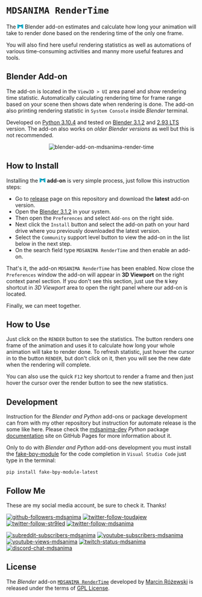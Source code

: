 # `MDSANIMA RenderTime`

The <img width="16" src="icons/logo_mdsanima_default_01-cyan_1x.png" />
Blender add-on estimates and calculate how long your animation will take
to render done based on the rendering time of the only one frame.

You will also find here useful rendering statistics as well as automations of
various time-consuming activities and manny more useful features and tools.

## Blender Add-on

The add-on is located in the `View3D > UI` area panel and show rendering time
statistic. Automatically calculating rendering time for frame range based on
your scene then shows date when rendering is done. The add-on also printing
rendering statistic in `System Console` inside *Blender* terminal.

Developed on [Python 3.10.4][python] and tested on [Blender 3.1.2][bl-3] and [2.93 LTS][bl-2] version.
The add-on also works on *older Blender versions* as well but this is not
recommended.

<div align="center">
  <img
    width="400" alt="blender-add-on-mdsanima-render-time"
    src="https://user-images.githubusercontent.com/3817871/128876799-13caec70-b7f0-49c5-9d7e-333838b5601f.png"
  />
</div>

## How to Install

Installing the
<img width="16" src="icons/logo_mdsanima_default_01-cyan_1x.png" />
**add-on** is very simple process, just follow this instruction steps:

- Go to [release][rt-release] page on this repository and download the
  **latest** add-on version.
- Open the [Blender 3.1.2][bl-3] in your system.
- Then open the `Preferences` and select `Add-ons` on the right side.
- Next click the `Install` button and select the add-on path on your hard drive
  where you previously downloaded the latest version.
- Select the `Community` support level button to view the add-on in the list
  below in the next step.
- On the search field type `MDSANIMA RenderTime` and then enable an add-on.

That's it, the add-on `MDSANIMA RenderTime` has been enabled. Now close the
`Preferences` window the add-on will appear in **3D Viewport** on the right
context panel section. If you don't see this section, just use the `N` key
shortcut in *3D Viewport* area to open the right panel where our add-on is
located.

Finally, we can meet together.

## How to Use

Just click on the `RENDER` button to see the statistics. The button renders one
frame of the animation and uses it to calculate how long your whole animation
will take to render done. To refresh statistic, just hover the cursor in to the
button `RENDER`, but don't click on it, then you will see the new date when the
rendering will complete.

You can also use the quick `F12` key shortcut to render a frame and then just
hover the cursor over the render button to see the new statistics.

## Development

Instruction for the *Blender and Python* add-ons or package development can
from with my other repository but instruction for automate release is the some
like here. Please check the [mdsanima-dev][pypi-mdsanima-dev] *Python* package
[documentation][docs-mdsanima-dev] site on GitHub Pages for more information
about it.

Only to do with *Blender and Python* add-ons development you must install the
[fake-bpy-module][fake-bpy] for the code completion in `Visual Studio Code`
just type in the terminal:

```shell
pip install fake-bpy-module-latest
```

## Follow Me

These are my social media account, be sure to check it. Thanks!

[![github-followers-mdsanima][badge-01]][mdsanima-gh]
[![twitter-follow-toudajew][badge-02]][toudajew-tw]
[![twitter-follow-str9led][badge-03]][str9leds-tw]
[![twitter-follow-mdsanima][badge-04]][mdsanima-tw]

[![subreddit-subscribers-mdsanima][badge-05]][mdsanima-re]
[![youtube-subscribers-mdsanima][badge-06]][mdsanima-yt]
[![youtube-views-mdsanima][badge-07]][mdsanima-yt]
[![twitch-status-mdsanima][badge-08]][mdsanima-tv]
[![discord-chat-mdsanima][badge-09]][mdsanima-dc]

## License

The *Blender* add-on [`MDSANIMA RenderTime`][rt-release] developed by
[Marcin Różewski][mdsanima-gh] is released under the terms of
[GPL License][gpl].

[python]: https://python.org/downloads/
[bl-3]: https://blender.org/download/releases/3-1/
[bl-2]: https://blender.org/download/releases/2-93/
[rt-release]: https://github.com/mdsanima-dev/mdsanima-render-time/releases/
[pypi-mdsanima-dev]: https://pypi.org/project/mdsanima-dev/
[docs-mdsanima-dev]: https://mdsanima-dev.github.io/mdsanima-dev/development/
[fake-bpy]: https://github.com/nutti/fake-bpy-module/
[gpl]: https://github.com/mdsanima-dev/mdsanima-render-time/blob/main/LICENSE/

[badge-01]: https://img.shields.io/github/followers/mdsanima?style=social
[badge-02]: https://img.shields.io/twitter/follow/toudajew?style=social
[badge-03]: https://img.shields.io/twitter/follow/str9led?style=social
[badge-04]: https://img.shields.io/twitter/follow/mdsanima?style=social
[badge-05]: https://img.shields.io/reddit/subreddit-subscribers/mdsanima?style=social
[badge-06]: https://img.shields.io/youtube/channel/subscribers/UCB5na2BRwrnwx00LCspbG5Q?style=social
[badge-07]: https://img.shields.io/youtube/channel/views/UCB5na2BRwrnwx00LCspbG5Q?style=social
[badge-08]: https://img.shields.io/twitch/status/mdsanima?style=social
[badge-09]: https://img.shields.io/discord/621477380359454742?style=social&logo=discord

[toudajew-tw]: https://twitter.com/intent/follow?toudajew&screen_name=toudajew
[str9leds-tw]: https://twitter.com/intent/follow?str9led&screen_name=str9led
[mdsanima-tw]: https://twitter.com/intent/follow?mdsanima&screen_name=mdsanima
[mdsanima-yt]: https://youtube.com/mdsanima?sub_confirmation=1
[mdsanima-re]: https://reddit.com/r/mdsanima/
[mdsanima-tv]: https://twitch.tv/mdsanima/
[mdsanima-gh]: https://github.com/mdsanima/
[mdsanima-dc]: https://discord.gg/c3m7pTF/
